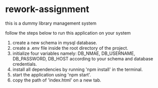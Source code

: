 # rework-assignment
this is a dummy library management system

follow the steps below to run this application on your system
1. create a new schema in mysql database.
2. create a .env file inside the root directory of the project. 
3. initialize four variables namely: DB_NMAE, DB_USERNAME, DB_PASSWORD, DB_HOST according to your schema and database credentials.
4. install all dependencies by running 'npm install' in the terminal.
5. start the application using 'npm start'.
6. copy the path of 'index.html' on a new tab.
